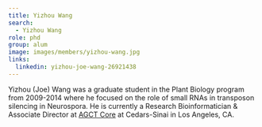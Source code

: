 ```yaml
---
title: Yizhou Wang
search:
  - Yizhou Wang
role: phd
group: alum
image: images/members/yizhou-wang.jpg
links:
  linkedin: yizhou-joe-wang-26921438
---
```


Yizhou (Joe) Wang was a graduate student in the Plant Biology program from 2009-2014 where he focused on the role of small RNAs in transposon silencing in Neurospora. He is currently a Research Bioinformatician & Associate Director at [AGCT Core](https://www.cedars-sinai.edu/research/cores/genomics.html) at Cedars-Sinai in Los Angeles, CA.
